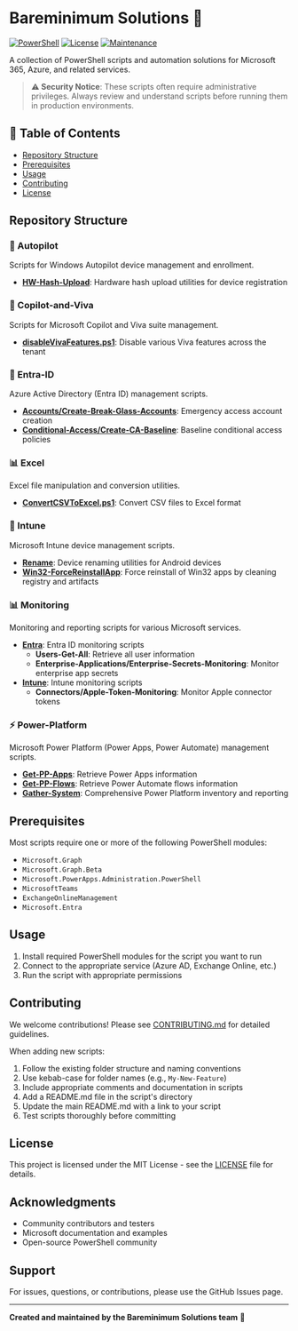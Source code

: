 # Bareminimum Solutions 🚀

[![PowerShell](https://img.shields.io/badge/PowerShell-5.1%2B-blue.svg)](https://github.com/PowerShell/PowerShell)
[![License](https://img.shields.io/badge/License-MIT-green.svg)](LICENSE)
[![Maintenance](https://img.shields.io/badge/Maintained%3F-yes-green.svg)](https://github.com/chadybrady/Bareminimum-Solutions/graphs/commit-activity)

A collection of PowerShell scripts and automation solutions for Microsoft 365, Azure, and related services.

> **⚠️ Security Notice**: These scripts often require administrative privileges. Always review and understand scripts before running them in production environments.

## 📑 Table of Contents

- [Repository Structure](#repository-structure)
- [Prerequisites](#prerequisites)
- [Usage](#usage)
- [Contributing](#contributing)
- [License](#license)

## Repository Structure

### 🚁 Autopilot
Scripts for Windows Autopilot device management and enrollment.
- **[HW-Hash-Upload](Autopilot/README.md)**: Hardware hash upload utilities for device registration

### 🤖 Copilot-and-Viva
Scripts for Microsoft Copilot and Viva suite management.
- **[disableVivaFeatures.ps1](Copilot-and-Viva/README.md)**: Disable various Viva features across the tenant

### 🔐 Entra-ID
Azure Active Directory (Entra ID) management scripts.
- **[Accounts/Create-Break-Glass-Accounts](Entra-ID/README.md)**: Emergency access account creation
- **[Conditional-Access/Create-CA-Baseline](Entra-ID/README.md)**: Baseline conditional access policies

### 📊 Excel
Excel file manipulation and conversion utilities.
- **[ConvertCSVToExcel.ps1](Excel/README.md)**: Convert CSV files to Excel format

### 📱 Intune
Microsoft Intune device management scripts.
- **[Rename](Intune/README.md)**: Device renaming utilities for Android devices
- **[Win32-ForceReinstallApp](Intune/README.md)**: Force reinstall of Win32 apps by cleaning registry and artifacts

### 📊 Monitoring
Monitoring and reporting scripts for various Microsoft services.
- **[Entra](Monitoring/README.md)**: Entra ID monitoring scripts
  - **Users-Get-All**: Retrieve all user information
  - **Enterprise-Applications/Enterprise-Secrets-Monitoring**: Monitor enterprise app secrets
- **[Intune](Monitoring/README.md)**: Intune monitoring scripts
  - **Connectors/Apple-Token-Monitoring**: Monitor Apple connector tokens

### ⚡ Power-Platform
Microsoft Power Platform (Power Apps, Power Automate) management scripts.
- **[Get-PP-Apps](Power-Platform/README.md)**: Retrieve Power Apps information
- **[Get-PP-Flows](Power-Platform/README.md)**: Retrieve Power Automate flows information
- **[Gather-System](Power-Platform/README.md)**: Comprehensive Power Platform inventory and reporting

## Prerequisites

Most scripts require one or more of the following PowerShell modules:
- `Microsoft.Graph`
- `Microsoft.Graph.Beta`
- `Microsoft.PowerApps.Administration.PowerShell`
- `MicrosoftTeams`
- `ExchangeOnlineManagement`
- `Microsoft.Entra`

## Usage

1. Install required PowerShell modules for the script you want to run
2. Connect to the appropriate service (Azure AD, Exchange Online, etc.)
3. Run the script with appropriate permissions

## Contributing

We welcome contributions! Please see [CONTRIBUTING.md](CONTRIBUTING.md) for detailed guidelines.

When adding new scripts:
1. Follow the existing folder structure and naming conventions
2. Use kebab-case for folder names (e.g., `My-New-Feature`)
3. Include appropriate comments and documentation in scripts
4. Add a README.md file in the script's directory
5. Update the main README.md with a link to your script
6. Test scripts thoroughly before committing

## License

This project is licensed under the MIT License - see the [LICENSE](LICENSE) file for details.

## Acknowledgments

- Community contributors and testers
- Microsoft documentation and examples
- Open-source PowerShell community

## Support

For issues, questions, or contributions, please use the GitHub Issues page.

---

**Created and maintained by the Bareminimum Solutions team** 💙